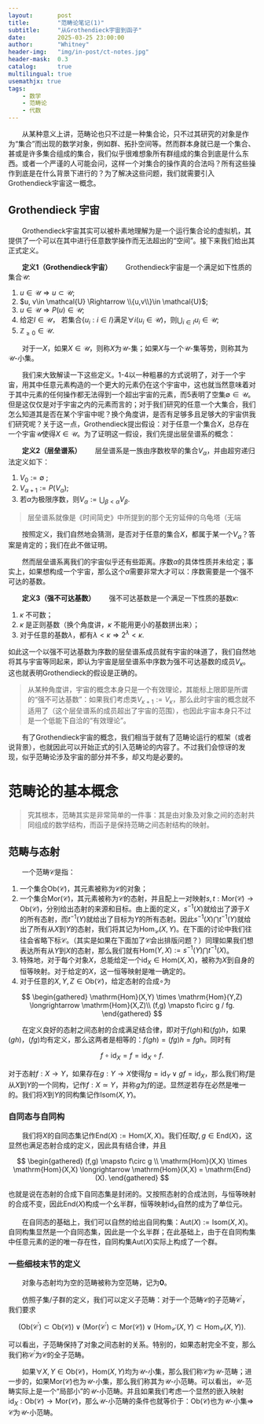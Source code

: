 ```yaml
---
layout:       post
title:        "范畴论笔记(1)"
subtitle:     "从Grothendieck宇宙到函子"
date:         2025-03-25 23:00:00
author:       "Whitney"
header-img:   "img/in-post/ct-notes.jpg"
header-mask:  0.3
catalog:      true
multilingual: true
usemathjx: true
tags:
    - 数学
    - 范畴论
    - 代数
---
```


&emsp;&emsp;从某种意义上讲，范畴论也只不过是一种集合论，只不过其研究的对象是作为“集合”而出现的数学对象，例如群、拓扑空间等。然而群本身就已是一个集合、甚或是许多集合组成的集合，我们似乎很难想象所有群组成的集合到底是什么东西。或者一个严谨的人可能会问，这样一个对集合的操作真的合法吗？所有这些操作到底是在什么背景下进行的？为了解决这些问题，我们就需要引入Grothendieck宇宙这一概念。

## Grothendieck 宇宙
&emsp;&emsp;Grothendieck宇宙其实可以被朴素地理解为是一个运行集合论的虚拟机，其提供了一个可以在其中进行任意数学操作而无法超出的“空间”。接下来我们给出其正式定义。

&emsp;&emsp;**定义1（Grothendieck宇宙）**&emsp;&emsp;Grothendieck宇宙是一个满足如下性质的集合$\mathcal{U}$:
1. $u\in \mathcal{U} \Rightarrow u \subset \mathcal{U}$;
2. $u, v\in \mathcal{U} \Rightarrow \\{u,v\\}\in \mathcal{U}$;
3. $u\in \mathcal{U} \Rightarrow P(u) \in \mathcal{U}$;
4. 给定$I\in \mathcal{U}$， 若集合$\{u_i : i\in I\}$满足$\forall i(u_i\in\mathcal{U})$，则$\bigcup_{i\in I}u_i \in \mathcal{U}$;
5. $\mathbb{Z}_{\ge0}\in \mathcal{U}$.

&emsp;&emsp;对于一$X$，如果$X\in \mathcal{U}$，则称$X$为$\mathcal{U}$-集；如果$X$与一个$\mathcal{U}$-集等势，则称其为$\mathcal{U}$-小集。

&emsp;&emsp;我们来大致解读一下这些定义。1-4以一种粗暴的方式说明了，对于一个宇宙，用其中任意元素构造的一个更大的元素仍在这个宇宙中，这也就当然意味着对于其中元素的任何操作都无法得到一个超出宇宙的元素，而5表明了空集$\emptyset\in \mathcal{U}$。但是这仅仅是对于宇宙之内的元素而言的；对于我们研究的任意一个大集合，我们怎么知道其是否在某个宇宙中呢？换个角度讲，是否有足够多且足够大的宇宙供我们研究呢？关于这一点，Grothendieck提出假设：对于任意一个集合$X$，总存在一个宇宙$\mathcal{U}$使得$X\in \mathcal{U}$。为了证明这一假设，我们先提出层垒谱系的概念：

&emsp;&emsp;**定义2（层垒谱系）**&emsp;&emsp;层垒谱系是一族由序数枚举的集合$V_\alpha$，并由超穷递归法定义如下：
1. $V_0 := \emptyset$ ; 
2. $V_{\alpha+1} := P(V_\alpha)$;
3. 若$\alpha$为极限序数，则$V_\alpha := \bigcup_{\beta<\alpha}V_\beta$.

>层垒谱系就像是《时间简史》中所提到的那个无穷延伸的乌龟塔（无端

&emsp;&emsp;按照定义，我们自然地会猜测，是否对于任意的集合$X$，都属于某一个$V_\alpha$？答案是肯定的；我们在此不做证明。

&emsp;&emsp;然而层垒谱系离我们的宇宙似乎还有些距离。序数$\alpha$的具体性质并未给定；事实上，如果想构成一个宇宙，那么这个$\alpha$需要非常大才可以：序数需要是一个强不可达的基数。

&emsp;&emsp;**定义3（强不可达基数）**&emsp;&emsp;强不可达基数是一个满足一下性质的基数$\kappa$:
1. $\kappa$ 不可数；
2. $\kappa$ 是正则基数（换个角度讲，$\kappa$ 不能用更小的基数拼出来）；
3. 对于任意的基数$\lambda$，都有$\lambda<\kappa\Rightarrow 2^\lambda < \kappa$.

如此这一个以强不可达基数为序数的层垒谱系成员就有宇宙的味道了，我们自然地将其与宇宙等同起来，即认为宇宙是层垒谱系中序数为强不可达基数的成员$V_\kappa$。这也就表明Grothendieck的假设是正确的。

>从某种角度讲，宇宙的概念本身只是一个有效理论，其能标上限即是所谓的“强不可达基数”：如果我们考虑类$V_{\kappa+1} := V_\kappa$，那么此时宇宙的概念就不适用了（这个层垒谱系的成员超出了宇宙的范围），也因此宇宙本身只不过是一个低能下自洽的“有效理论”。

&emsp;&emsp;有了Grothendieck宇宙的概念，我们相当于就有了范畴论运行的框架（或者说背景），也就因此可以开始正式的引入范畴论的内容了。不过我们会惊讶的发现，似乎范畴论涉及宇宙的部分并不多，却又均是必要的。

# 范畴论的基本概念
>究其根本，范畴其实是非常简单的一件事：其是由对象及对象之间的态射共同组成的数学结构，而函子是保持范畴之间态射结构的映射。

## 范畴与态射
&emsp;&emsp;一个范畴$\mathcal{C}$是指：
1. 一个集合$\mathrm{Ob}(\mathcal{C})$，其元素被称为$\mathcal{C}$的对象；
2. 一个集合$\mathrm{Mor}(\mathcal{C})$，其元素被称为$\mathcal{C}$的态射，并且配上一对映射$s, t: \mathrm{Mor}(\mathcal{C})\to \mathrm{Ob}(\mathcal{C})$，分别给出态射的来源和目标。由上面的定义，$s^{-1}(X)$就给出了源于$X$的所有态射，而$t^{-1}(Y)$就给出了目标为$Y$的所有态射。因此$s^{-1}(X)\bigcap t^{-1}(Y)$就给出了所有从$X$到$Y$的态射，我们将其记为$\mathrm{Hom}_{\mathcal{C}}(X,Y)$。在下面的讨论中我们往往会省略下标$\mathcal{C}$。（其实是如果在下面加了$\mathcal{C}$会出排版问题？）同理如果我们想表达所有从$Y$到$X$的态射，那么我们就有$\mathrm{Hom}(Y,X) := s^{-1}(Y)\bigcap t^{-1}(X)$。
3. 特殊地，对于每个对象$X$，总能给定一个$\mathrm{id}_X\in \mathrm{Hom}(X,X)$，被称为$X$到自身的恒等映射。对于给定的$X$，这一恒等映射是唯一确定的。
4. 对于任意的$X,Y,Z \in \mathrm{Ob}(\mathcal{C})$，给定态射的合成$\circ$为

$$
\begin{gathered}
    \mathrm{Hom}(X,Y) \times \mathrm{Hom}(Y,Z) \longrightarrow \mathrm{Hom}(X,Z)\\
    (f,g) \mapsto f\circ g / fg.
\end{gathered}
$$

&emsp;&emsp;在定义良好的态射之间态射的合成满足结合律，即对于$f(gh)$和$(fg)h$，如果$(gh)$，$(fg)$均有定义，那么这两者是相等的：$f(gh) = (fg)h = fgh$。同时有

$$
f\circ \mathrm{id}_X = f = \mathrm{id}_X\circ f.
$$

对于态射$f: X\to Y$，如果存在$g:Y\to X$使得$fg = \mathrm{id}_Y\vee gf = \mathrm{id}_X$，那么我们称$f$是从$X$到$Y$的一个同构，记作$f: X\simeq Y$，并称$g$为$f$的逆。显然逆若存在必然是唯一的。我们将$X$到$Y$的同构集记作$\mathrm{Isom}(X,Y)$。

### 自同态与自同构
&emsp;&emsp;我们将$X$的自同态集记作$\mathrm{End}(X) := \mathrm{Hom}(X,X)$。我们任取$f, g \in \mathrm{End}(X)$，这显然也满足态射合成的定义，因此具有结合律，并且

$$
\begin{gathered}
    (f,g) \mapsto f\circ g \\
    \mathrm{Hom}(X,X) \times \mathrm{Hom}(X,X) \longrightarrow \mathrm{Hom}(X,X) = \mathrm{End}(X).
\end{gathered}
$$

也就是说在态射的合成下自同态集是封闭的。又按照态射的合成法则，与恒等映射的合成不变，因此$\mathrm{End}(X)$构成一个幺半群，恒等映射$\mathrm{id}_X$自然的成为了单位元。

&emsp;&emsp;在自同态的基础上，我们可以自然的给出自同构集：$\mathrm{Aut}(X) := \mathrm{Isom}(X,X)$。自同构集显然是一个自同态集，因此是一个幺半群；在此基础上，由于在自同构集中任意元素的逆的唯一存在性，自同构集$\mathrm{Aut}(X)$实际上构成了一个群。

### 一些细枝末节的定义
&emsp;&emsp;对象与态射均为空的范畴被称为空范畴，记为$\mathbf{0}$。

&emsp;&emsp;仿照子集/子群的定义，我们可以定义子范畴：对于一个范畴$\mathcal{C}$的子范畴$\mathcal{C}^\prime$，我们要求

$$
(\mathrm{Ob}(\mathcal{C}^\prime)\subset \mathrm{Ob}(\mathcal{C}))\vee (\mathrm{Mor}(\mathcal{C}^\prime)\subset \mathrm{Mor}(\mathcal{C}))\vee (\mathrm{Hom}_{\mathcal{C}^\prime}(X,Y)\subset \mathrm{Hom}_{\mathcal{C}}(X,Y)).
$$

可以看出，子范畴保持了对象之间态射的关系。特别的，如果态射完全不变，那么我们称$\mathcal{C}^\prime$为$\mathcal{C}$的全子范畴。

&emsp;&emsp;如果$\forall X,Y\in \mathrm{Ob}(\mathcal{C})$，$\mathrm{Hom}(X,Y)$均为$\mathcal{U}$-小集，那么我们称$\mathcal{C}$为$\mathcal{U}$-范畴；进一步的，如果$\mathrm{Mor}(\mathcal{C})$也为$\mathcal{U}$-小集，那么我们称其为$\mathcal{U}$-小范畴。可以看出，$\mathcal{U}$-范畴实际上是一个“局部小”的$\mathcal{U}$-小范畴。并且如果我们考虑一个显然的嵌入映射$\mathrm{id}_X: \mathrm{Ob}(\mathcal{C})\to \mathrm{Mor}(\mathcal{C})$，那么$\mathcal{U}$-小范畴的条件也就等价于：$\mathrm{Ob}(\mathcal{C})$也为$\mathcal{U}$-小集$\Longrightarrow$ $\mathcal{C}$为$\mathcal{U}$-小范畴。

